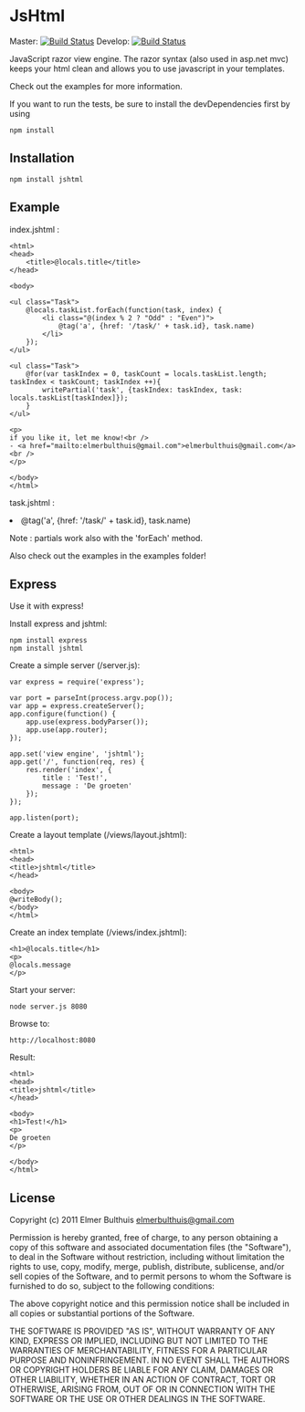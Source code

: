 # JsHtml

Master: [![Build Status](https://travis-ci.org/elmerbulthuis/jshtml.png?branch=master)](https://travis-ci.org/elmerbulthuis/jshtml)
Develop: [![Build Status](https://travis-ci.org/elmerbulthuis/jshtml.png?branch=develop)](https://travis-ci.org/elmerbulthuis/jshtml)

JavaScript razor view engine. The razor syntax (also used in asp.net mvc)
keeps your html clean and allows you to use javascript in your templates.

Check out the examples for more information.

If you want to run the tests, be sure to install the devDependencies first by using
	
	npm install
	

## Installation
	
	npm install jshtml


## Example

index.jshtml :

	<html>
	<head>
		<title>@locals.title</title>
	</head>
	
	<body>
	
	<ul class="Task">
		@locals.taskList.forEach(function(task, index) {
			<li class="@(index % 2 ? "Odd" : "Even")">
				@tag('a', {href: '/task/' + task.id}, task.name)
			</li>
		});
	</ul>
	
	<ul class="Task">
		@for(var taskIndex = 0, taskCount = locals.taskList.length; taskIndex < taskCount; taskIndex ++){
			writePartial('task', {taskIndex: taskIndex, task: locals.taskList[taskIndex]});
		}
	</ul>
	
	<p>
	if you like it, let me know!<br />
	- <a href="mailto:elmerbulthuis@gmail.com">elmerbulthuis@gmail.com</a><br />
	</p>
	
	</body>
	</html>


task.jshtml :

<li class="@(taskIndex % 2 ? "Odd" : "Even")">
	@tag('a', {href: '/task/' + task.id}, task.name)
</li>


Note : partials work also with the 'forEach' method.

Also check out the examples in the examples folder!


## Express

Use it with express!


Install express and jshtml:
	
	npm install express
	npm install jshtml
	

Create a simple server (/server.js):
	
	var express = require('express');
	
	var port = parseInt(process.argv.pop());
	var app = express.createServer();
	app.configure(function() {
		app.use(express.bodyParser());
		app.use(app.router);
	});
	
	app.set('view engine', 'jshtml');
	app.get('/', function(req, res) {
		res.render('index', {
			title : 'Test!',
			message : 'De groeten'
		});
	});
	
	app.listen(port);


Create a layout template (/views/layout.jshtml):
	
	<html>
	<head>
	<title>jshtml</title>
	</head>
	
	<body>
	@writeBody();
	</body>
	</html>


Create an index template (/views/index.jshtml):
	
	<h1>@locals.title</h1>
	<p>
	@locals.message
	</p>


Start your server:
	
	node server.js 8080


Browse to:
	
	http://localhost:8080


Result:
	
	<html> 
	<head> 
	<title>jshtml</title> 
	</head> 
	 
	<body> 
	<h1>Test!</h1> 
	<p> 
	De groeten
	</p> 
	 
	</body> 
	</html>




## License 

Copyright (c) 2011 Elmer Bulthuis <elmerbulthuis@gmail.com>

Permission is hereby granted, free of charge, to any person obtaining a copy of this software and associated documentation files (the "Software"), to deal in the Software without restriction, including without limitation the rights to use, copy, modify, merge, publish, distribute, sublicense, and/or sell copies of the Software, and to permit persons to whom the Software is furnished to do so, subject to the following conditions:

The above copyright notice and this permission notice shall be included in all copies or substantial portions of the Software.

THE SOFTWARE IS PROVIDED "AS IS", WITHOUT WARRANTY OF ANY KIND, EXPRESS OR IMPLIED, INCLUDING BUT NOT LIMITED TO THE WARRANTIES OF MERCHANTABILITY, FITNESS FOR A PARTICULAR PURPOSE AND NONINFRINGEMENT. IN NO EVENT SHALL THE AUTHORS OR COPYRIGHT HOLDERS BE LIABLE FOR ANY CLAIM, DAMAGES OR OTHER LIABILITY, WHETHER IN AN ACTION OF CONTRACT, TORT OR OTHERWISE, ARISING FROM, OUT OF OR IN CONNECTION WITH THE SOFTWARE OR THE USE OR OTHER DEALINGS IN THE SOFTWARE.
